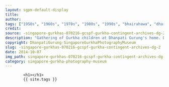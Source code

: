 ```yaml
---
layout: sgpm-default-display
title: 
author: 
tags: ["1950s", "1960s", "1970s", "1980s", "1990s", "bhairahawa", "dharan", "gurkhas", "kathmandu", "nepal", "pokhara", "singapore", "singapore gurkha archive", "singapore gurkha old photographs", "singapore gurkha photography museum", "singapore gurkhas"]
credit: 
source: -singapore-gurkhas-070216-gcspf-gurkha-contingent-archives-dg-2
description: "Gathering of Gurkha children at Dhanpati Gurung's home. Date: Mid 1970s."
copyright: DhanpatiGurung-SingaporeGurkhaPhotographyMuseum
slug: -singapore-gurkhas-070216-gcspf-gurkha-contingent-archives-dg-2
date: 2014-10-07
img_path: singapore-gurkhas-070216-gcspf-gurkha-contingent-archives-dg-2.jpg
category: singapore-gurkha-photography-museum
---
```

	 		

	 		<h1></h1>
	 		{{ site.tags }}
	 		
